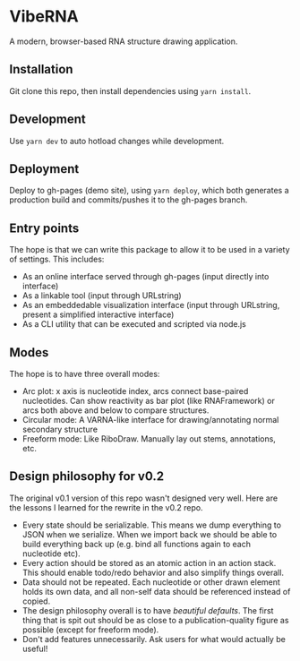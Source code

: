 # VibeRNA

A modern, browser-based RNA structure drawing application.

## Installation

Git clone this repo, then install dependencies using `yarn install`.

## Development

Use `yarn dev` to auto hotload changes while development.

## Deployment

Deploy to gh-pages (demo site), using `yarn deploy`, which both generates a production build and commits/pushes it to the gh-pages branch.

## Entry points

The hope is that we can write this package to allow it to be used in a variety of settings. This includes:

-   As an online interface served through gh-pages (input directly into interface)
-   As a linkable tool (input through URLstring)
-   As an embeddedable visualization interface (input through URLstring, present a simplified interactive interface)
-   As a CLI utility that can be executed and scripted via node.js

## Modes

The hope is to have three overall modes:

-   Arc plot: x axis is nucleotide index, arcs connect base-paired nucleotides. Can show reactivity as bar plot (like RNAFramework) or arcs both above and below to compare structures.
-   Circular mode: A VARNA-like interface for drawing/annotating normal secondary structure
-   Freeform mode: Like RiboDraw. Manually lay out stems, annotations, etc.

## Design philosophy for v0.2

The original v0.1 version of this repo wasn't designed very well. Here are the lessons I learned for the rewrite in the v0.2 repo.

-   Every state should be serializable. This means we dump everything to JSON when we serialize. When we import back we should be able to build everything back up (e.g. bind all functions again to each nucleotide etc).
-   Every action should be stored as an atomic action in an action stack. This should enable todo/redo behavior and also simplify things overall.
-   Data should not be repeated. Each nucleotide or other drawn element holds its own data, and all non-self data should be referenced instead of copied.
-   The design philosophy overall is to have _beautiful defaults_. The first thing that is spit out should be as close to a publication-quality figure as possible (except for freeform mode).
-   Don't add features unnecessarily. Ask users for what would actually be useful!
